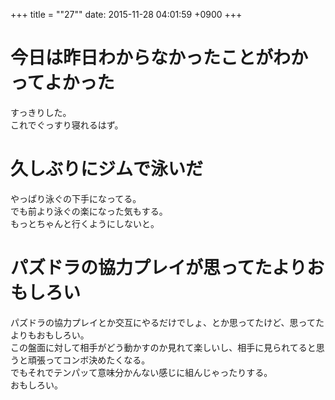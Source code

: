 +++
title = ""27""
date: 2015-11-28 04:01:59 +0900
+++

今日は昨日わからなかったことがわかってよかった
===
すっきりした。  
これでぐっすり寝れるはず。

久しぶりにジムで泳いだ
===
やっぱり泳ぐの下手になってる。  
でも前より泳ぐの楽になった気もする。  
もっとちゃんと行くようにしないと。

パズドラの協力プレイが思ってたよりおもしろい
===
パズドラの協力プレイとか交互にやるだけでしょ、とか思ってたけど、思ってたよりもおもしろい。  
この盤面に対して相手がどう動かすのか見れて楽しいし、相手に見られてると思うと頑張ってコンボ決めたくなる。  
でもそれでテンパッて意味分かんない感じに組んじゃったりする。  
おもしろい。
